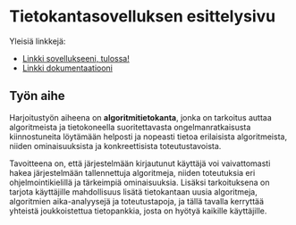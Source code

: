 # Tietokantasovelluksen esittelysivu

Yleisiä linkkejä:

* [Linkki sovellukseeni, tulossa!](https://www.cs.helsinki.fi)
* [Linkki dokumentaatiooni](https://github.com/DeepIntuition/Tsoha/blob/master/doc/dokumentaatio.pdf)

## Työn aihe

Harjoitustyön aiheena on __algoritmitietokanta__, jonka on tarkoitus auttaa algoritmeista ja tietokoneella suoritettavasta ongelmanratkaisusta kiinnostuneita löytämään helposti ja nopeasti tietoa erilaisista algoritmeista, niiden ominaisuuksista ja konkreettisista toteutustavoista.

Tavoitteena on, että järjestelmään kirjautunut käyttäjä voi vaivattomasti hakea järjestelmään tallennettuja algoritmeja, niiden toteutuksia eri ohjelmointikielillä ja tärkeimpiä ominaisuuksia. Lisäksi tarkoituksena on tarjota käyttäjille mahdollisuus lisätä tietokantaan uusia algoritmeja, algoritmien aika-analyysejä ja toteutustapoja, ja tällä tavalla kerryttää yhteistä joukkoistettua tietopankkia, josta on hyötyä kaikille käyttäjille.

